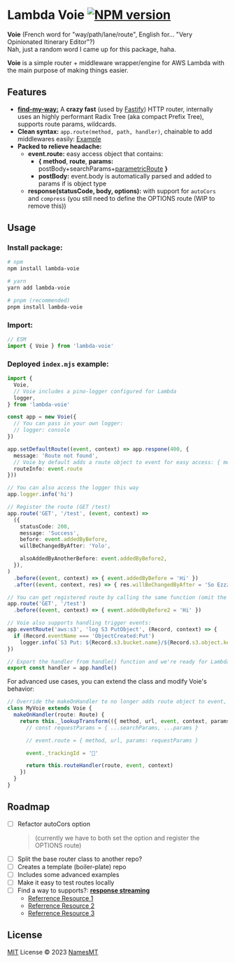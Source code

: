 # Lambda Voie [![NPM version](https://img.shields.io/npm/v/lambda-voie?color=a1b858&label=)](https://www.npmjs.com/package/lambda-voie)

**Voie** (French word for "way/path/lane/route", English for... "Very Opinionated Itinerary Editor"?)  
Nah, just a random word I came up for this package, haha.  

**Voie** is a simple router + middleware wrapper/engine for AWS Lambda with the main purpose of making things easier.

## Features

- [**find-my-way:**](https://github.com/delvedor/find-my-way) A **crazy fast** (used by [Fastify](https://fastify.dev/benchmarks)) HTTP router, internally uses an highly performant Radix Tree (aka compact Prefix Tree), supports route params, wildcards.
- **Clean syntax:** `app.route(method, path, handler)`, chainable to add middlewares easily: [Example](#deployed-indexmjs-example)
- **Packed to relieve headache:**
  - **event.route:** easy access object that contains:
    - **{** **method**, **route**, **params:** postBody+searchParams+[parametricRoute](https://github.com/delvedor/find-my-way#supported-path-formats) **}**
    - **postBody:** event.body is automatically parsed and added to params if is object type
  - **response(statusCode, body, options):** with support for `autoCors` and `compress` (you still need to define the OPTIONS route (WIP to remove this))

## Usage

### Install package:

```sh
# npm
npm install lambda-voie

# yarn
yarn add lambda-voie

# pnpm (recommended)
pnpm install lambda-voie
```

### Import:

```ts
// ESM
import { Voie } from 'lambda-voie'
```

### Deployed `index.mjs` example:
```ts
import {
  Voie,
  // Voie includes a pino-logger configured for Lambda
  logger,
} from 'lambda-voie'

const app = new Voie({
  // You can pass in your own logger:
  // logger: console
})

app.setDefaultRoute((event, context) => app.respone(400, {
  message: 'Route not found',
  // Voie by default adds a route object to event for easy access: { method, path, params }
  routeInfo: event.route
}))

// You can also access the logger this way
app.logger.info('hi')

// Register the route (GET /test)
app.route('GET', '/test', (event, context) =>
  ({
    statusCode: 200,
    message: 'Success',
    before: event.addedByBefore,
    willBeChangedByAfter: 'Yolo',

    alsoAddedByAnotherBefore: event.addedByBefore2,
  }),
)
  .before((event, context) => { event.addedByBefore = 'Hi' })
  .after((event, context, res) => { res.willBeChangedByAfter = 'So Ezzzz' })

// You can get registered route by calling the same function (omit the handler):
app.route('GET', '/test')
  .before((event, context) => { event.addedByBefore2 = 'Hi' })

// Voie also supports handling trigger events:
app.eventRoute('aws:s3', 'log S3 PutObject', (Record, context) => {
  if (Record.eventName === 'ObjectCreated:Put')
    logger.info(`S3 Put: ${Record.s3.bucket.name}/${Record.s3.object.key}`)
})

// Export the handler from handle() function and we're ready for Lambda!
export const handler = app.handle()
```

For advanced use cases, you can extend the class and modify Voie's behavior:
```ts
// Override the makeOnHandler to no longer adds route object to event, and instead adds a tracking ID
class MyVoie extends Voie {
  makeOnHandler(route: Route) {
    return this._lookupTransform(({ method, url, event, context, params, store, searchParams }) => {
      // const requestParams = { ...searchParams, ...params }

      // event.route = { method, url, params: requestParams }

      event._trackingId = '🦄'

      return this.routeHandler(route, event, context)
    })
  }
}
```

## Roadmap

- [ ] Refactor autoCors option
  > (currently we have to both set the option and register the OPTIONS route)
- [ ] Split the base router class to another repo?
- [ ] Creates a template (boiler-plate) repo
- [ ] Includes some advanced examples
- [ ] Make it easy to test routes locally
- [ ] Find a way to supports?: [**response streaming**](https://aws.amazon.com/blogs/compute/introducing-aws-lambda-response-streaming/)
  - [Referrence Resource 1](https://github.com/astuyve/lambda-stream)
  - [Referrence Resource 2](https://advancedweb.hu/how-to-use-the-aws-lambda-streaming-response-type/)
  - [Referrence Resource 3](https://github.com/dherault/serverless-offline/issues/1681)

## License

[MIT](./LICENSE) License © 2023 [NamesMT](https://github.com/NamesMT)
